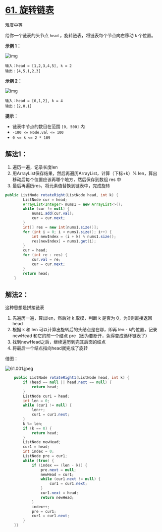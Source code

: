 # [61. 旋转链表](https://leetcode-cn.com/problems/rotate-list/)

难度中等

给你一个链表的头节点 `head` ，旋转链表，将链表每个节点向右移动 `k` 个位置。

 

**示例 1：**

![img](https://assets.leetcode.com/uploads/2020/11/13/rotate1.jpg)

```
输入：head = [1,2,3,4,5], k = 2
输出：[4,5,1,2,3]
```

**示例 2：**

![img](https://assets.leetcode.com/uploads/2020/11/13/roate2.jpg)

```
输入：head = [0,1,2], k = 4
输出：[2,0,1]
```

 

**提示：**

- 链表中节点的数目在范围 `[0, 500]` 内
- `-100 <= Node.val <= 100`
- `0 <= k <= 2 * 109`



## 解法1：

1. 遍历一遍，记录长度len
2. 用ArrayList保存结果，然后再遍历ArrayList，计算（下标+k）% len，算出移动后每个位置应该再哪个地方，然后保存到数组 res 中
3. 最后再遍历res，将元素值替换到链表中，完成旋转

```java
public ListNode rotateRight(ListNode head, int k) {
        ListNode cur = head;
        ArrayList<Integer> nums1 = new ArrayList<>();
        while (cur != null) {
            nums1.add(cur.val);
            cur = cur.next;
        }
        int[] res = new int[nums1.size()];
        for (int i = 0; i < nums1.size(); i++) {
            int newIndex = (i + k) % nums1.size();
            res[newIndex] = nums1.get(i);
        }
        cur = head;
        for (int re : res) {
            cur.val = re;
            cur = cur.next;
        }
        return head;
    }

```

## 解法2：

这种思想是拼接链表

1. 先遍历一遍，算出len，然后对 k 取模，判断 k 是否为 0，为0则直接返回 head
2.  根据 k 和 len 可以计算出旋转后的头结点是在哪，即再 len - k的位置，记录newHead 和它的前一个结点 pre（因为要断开，免得变成循环链表了）
3. 找到newHead之后，继续遍历到完其后面的结点
4. 将最后一个结点指向head就完成了旋转

借图：

![61.001.jpeg](https://pic.leetcode-cn.com/1616779165-fTkdtp-61.001.jpeg)

```java
    public ListNode rotateRight1(ListNode head, int k) {
        if (head == null || head.next == null) {
            return head;
        }
        ListNode cur1 = head;
        int len = 0;
        while (cur1 != null) {
            len++;
            cur1 = cur1.next;
        }
        k %= len;
        if (k == 0) {
            return head;
        }
        ListNode newHead;
        cur1 = head;
        int index = 0;
        ListNode pre = cur1;
        while (true) {
            if (index == (len - k)) {
                pre.next = null;
                newHead = cur1;
                while (cur1.next != null) {
                    cur1 = cur1.next;
                }
                cur1.next = head;
                return newHead;
            }
            index++;
            pre = cur1;
            cur1 = cur1.next;
        }
    }}

```

